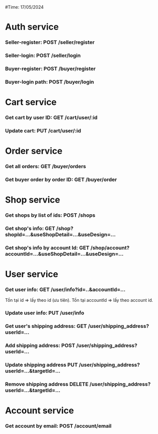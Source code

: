 #Time: 17/05/2024

# **Auth service**

### Seller-register: POST /seller/register

### Seller-login: POST /seller/login

### Buyer-register: POST /buyer/register

### Buyer-login path: POST /buyer/login

# **Cart service**

### Get cart by user ID: GET /cart/user/:id

### Update cart: PUT /cart/user/:id

# **Order service**

### Get all orders: GET /buyer/orders

### Get buyer order by order ID: GET /buyer/order

# **Shop service**

### Get shops by list of ids: POST /shops

### Get shop's info: GET /shop?**shopId=**...&**useShopDetail=**...&**useDesign=**...

### Get shop's info by account Id: GET /shop/account?**accountId=**...&**useShopDetail=**...&**useDesign=**...

# **User service**

### Get user info: GET /user/info?**id=**..&**accountId=**...
Tồn tại id => lấy theo id (ưu tiên).
Tồn tại accountId => lấy theo account id.

### Update user info: PUT /user/info

### Get user's shipping address: GET /user/shipping_address?**userId=**...

### Add shipping address: POST /user/shipping_address?**userId=**...

### Update shipping address PUT /user/shipping_address?**userId=**...&**targetId=**...

### Remove shipping address DELETE /user/shipping_address?**userId=**...&**targetId=**...

# **Account service**

### Get account by email: POST /account/email